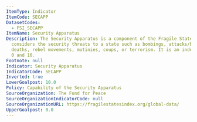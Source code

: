 ```yaml
---
ItemType: Indicator
ItemCode: SECAPP
DatasetCodes:
  - FSI_SECAPP
ItemName: Security Apparatus
Description: The Security Apparatus is a component of the Fragile State Index, which
  considers the security threats to a state such as bombings, attacks/battle-related
  deaths, rebel movements, mutinies, coups, or terrorism. It is an index scored between
  0 and 10.
Footnote: null
Indicator: Security Apparatus
IndicatorCode: SECAPP
Inverted: true
LowerGoalpost: 10.0
Policy: Capability of the Security Apparatus
SourceOrganization: The Fund for Peace
SourceOrganizationIndicatorCode: null
SourceOrganizationURL: https://fragilestatesindex.org/global-data/
UpperGoalpost: 0.0
---
```



